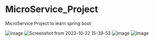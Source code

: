 # MicroService_Project
MicroService Project to learn spring boot

![image](https://github.com/NeerajSharma10/MicroService_Project/assets/62813226/4526345b-f057-4a04-853c-3e1d736befae)
![Screenshot from 2023-10-22 15-39-53](https://github.com/NeerajSharma10/MicroService_Project/assets/62813226/338e427e-a448-4348-9b49-85c51485cb39)
![image](https://github.com/NeerajSharma10/MicroService_Project/assets/62813226/15cd185f-2057-40d4-8a8e-892074764ed3)
![image](https://github.com/NeerajSharma10/microservice-njecom/assets/62813226/57a8e0f9-8fac-4b0d-8d9b-66a8d01b2992)




